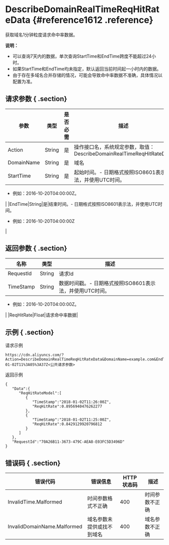 # DescribeDomainRealTimeReqHitRateData {#reference1612 .reference}

获取域名1分钟粒度请求命中率数据。

**说明：** 

-   可以查询7天内的数据，单次查询StartTime和EndTime跨度不能超过24小时。
-   如果StartTime和EndTime均未指定，默认返回当前时间起一小时内的数据。
-   由于存在多域名合并存储的情况，可能会导致命中率数据不准确，具体情况以配置为准。

## 请求参数 { .section}

|参数|类型|是否必需|描述|
|--|--|----|--|
|Action|String|是|操作接口名，系统规定参数，取值：DescribeDomainRealTimeReqHitRateData|
|DomainName|String|是|域名|
|StartTime|String|是|起始时间。-   日期格式按照ISO8601表示法，并使用UTC时间。
-   例如：2016-10-20T04:00:00Z。

|
|EndTime|String|是|结束时间。-   日期格式按照ISO8601表示法，并使用UTC时间。
-   例如：2016-10-20T04:00:00Z

|

## 返回参数 { .section}

|名称|类型|描述|
|--|--|--|
|RequestId|String|请求Id|
|TimeStamp|String|数据时间戳。-   日期格式按照ISO8601表示法，并使用UTC时间。
-   例如：2016-10-20T04:00:00Z。

|
|ReqHitRate|Float|请求命中率数据|

## 示例 { .section}

请求示例

```
https://cdn.aliyuncs.com/?Action=DescribeDomainRealTimeReqHitRateData&DomainName=example.com&EndTime=2018-01-02T11%3A05%3A37Z<公共请求参数>
```

返回示例

```language-json
{
   "Data":{
      "ReqHitRateModel":[
         {
            "TimeStamp":"2018-01-02T11:26:00Z",
            "ReqHitRate":0.8956940476262277
         },
         {
            "TimeStamp":"2018-01-02T11:25:00Z",
            "ReqHitRate":0.8429129920796812
         }
      ]
   },
   "RequestId":"70A26B11-3673-479C-AEA8-E03FC5D3496D"
}

```

## 错误码 { .section}

|错误代码|错误信息|HTTP 状态码|描述|
|----|----|--------|--|
|InvalidTime.Malformed|时间参数格式不正确|400|时间参数不正确|
|InvalidDomainName.Malformed|域名参数未提供或找不到域名|400|域名参数不正确|

